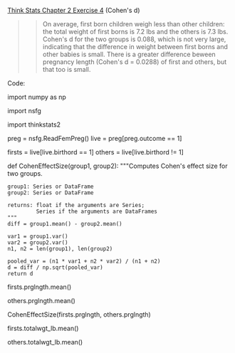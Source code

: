 [Think Stats Chapter 2 Exercise 4](http://greenteapress.com/thinkstats2/html/thinkstats2003.html#toc24) (Cohen's d)

>> On average, first born children weigh less than other children: the total weight of first borns is 7.2 lbs and the others is 7.3 lbs. Cohen's d for the two groups is 0.088, which is not very large, indicating that the difference in weight between first borns and other babies is small. There is a greater difference beween pregnancy length (Cohen's d = 0.0288) of first and others, but that too is small. 

Code:

import numpy as np

import nsfg

import thinkstats2

preg = nsfg.ReadFemPreg()
live = preg[preg.outcome == 1]

firsts = live[live.birthord == 1]
others = live[live.birthord != 1]

def CohenEffectSize(group1, group2):
    """Computes Cohen's effect size for two groups.
    
    group1: Series or DataFrame
    group2: Series or DataFrame
    
    returns: float if the arguments are Series;
             Series if the arguments are DataFrames
    """
    diff = group1.mean() - group2.mean()

    var1 = group1.var()
    var2 = group2.var()
    n1, n2 = len(group1), len(group2)

    pooled_var = (n1 * var1 + n2 * var2) / (n1 + n2)
    d = diff / np.sqrt(pooled_var)
    return d

firsts.prglngth.mean()

others.prglngth.mean()

CohenEffectSize(firsts.prglngth, others.prglngth)

firsts.totalwgt_lb.mean()

others.totalwgt_lb.mean()
